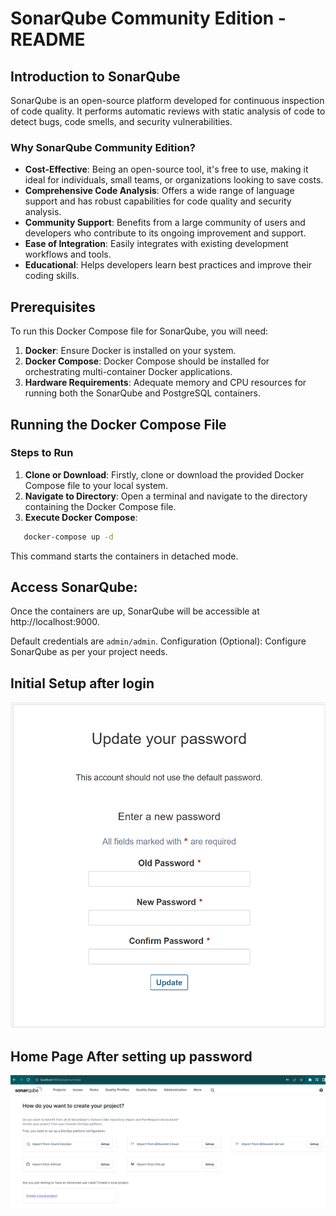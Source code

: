 # SonarQube Community Edition - README

## Introduction to SonarQube

SonarQube is an open-source platform developed for continuous inspection of code quality. It performs automatic reviews with static analysis of code to detect bugs, code smells, and security vulnerabilities.

### Why SonarQube Community Edition?

- **Cost-Effective**: Being an open-source tool, it's free to use, making it ideal for individuals, small teams, or organizations looking to save costs.
- **Comprehensive Code Analysis**: Offers a wide range of language support and has robust capabilities for code quality and security analysis.
- **Community Support**: Benefits from a large community of users and developers who contribute to its ongoing improvement and support.
- **Ease of Integration**: Easily integrates with existing development workflows and tools.
- **Educational**: Helps developers learn best practices and improve their coding skills.

## Prerequisites

To run this Docker Compose file for SonarQube, you will need:

1. **Docker**: Ensure Docker is installed on your system.
2. **Docker Compose**: Docker Compose should be installed for orchestrating multi-container Docker applications.
3. **Hardware Requirements**: Adequate memory and CPU resources for running both the SonarQube and PostgreSQL containers.

## Running the Docker Compose File

### Steps to Run

1. **Clone or Download**: Firstly, clone or download the provided Docker Compose file to your local system.
2. **Navigate to Directory**: Open a terminal and navigate to the directory containing the Docker Compose file.
3. **Execute Docker Compose**:

```bash
   docker-compose up -d
```

This command starts the containers in detached mode.

##  Access SonarQube:

Once the containers are up, SonarQube will be accessible at http://localhost:9000.

Default credentials are `admin/admin`.
Configuration (Optional): Configure SonarQube as per your project needs.

## Initial Setup after login
![UpdatePassword](../.assets/img/sonar-update-pwd.png)

## Home Page After setting up password

![HomePage](../.assets/img/sonar-home.png)
